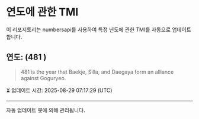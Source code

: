 
# 연도에 관한 TMI

이 리포지토리는 numbersapi를 사용하여 특정 년도에 관한 TMI를 자동으로 업데이트합니다.

## 연도: (481 )
> 481 is the year that Baekje, Silla, and Daegaya form an alliance against Goguryeo.

⏳ 업데이트 시간: 2025-08-29 07:17:29 (UTC)

---
자동 업데이트 봇에 의해 관리됩니다.
